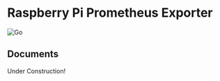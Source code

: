 # Raspberry Pi Prometheus Exporter

![Go](https://github.com/Sungup/raspi_exporter/workflows/Go/badge.svg)

## Documents

Under Construction!
